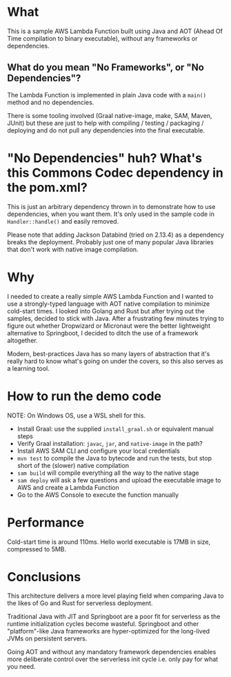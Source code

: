 # What

This is a sample AWS Lambda Function built using Java and AOT (Ahead Of Time compilation to binary executable), without any frameworks or dependencies.

## What do you mean "No Frameworks", or "No Dependencies"?

The Lambda Function is implemented in plain Java code with a `main()` method and no dependencies.

There is some tooling involved (Graal native-image, make, SAM, Maven, JUnit) but these are just to help with compiling / testing / packaging / deploying and do not pull any dependencies into the final executable.

# "No Dependencies" huh? What's this Commons Codec dependency in the pom.xml?

This is just an arbitrary dependency thrown in to demonstrate how to use dependencies, when you want them. It's only used in the sample code in `Handler::handle()` and easily removed.

Please note that adding Jackson Databind (tried on 2.13.4) as a dependency breaks the deployment. Probably just one of many popular Java libraries that don't work with native image compilation.

# Why

I needed to create a really simple AWS Lambda Function and I wanted to use a strongly-typed language with AOT native compilation to minimize cold-start times. I looked into Golang and Rust but after trying out the samples, decided to stick with Java. After a frustrating few minutes trying to figure out whether Dropwizard or Micronaut were the better lightweight alternative to Springboot, I decided to ditch the use of a framework altogether.

Modern, best-practices Java has so many layers of abstraction that it's really hard to know what's going on under the covers, so this also serves as a learning tool.

# How to run the demo code

NOTE: On Windows OS, use a WSL shell for this.

- Install Graal: use the supplied `install_graal.sh` or equivalent manual steps
- Verify Graal installation: `javac`, `jar`, and `native-image` in the path?
- Install AWS SAM CLI and configure your local credentials
- `mvn test` to compile the Java to bytecode and run the tests, but stop short of the (slower) native compilation
- `sam build` will compile everything all the way to the native stage
- `sam deploy` will ask a few questions and upload the executable image to AWS and create a Lambda Function
- Go to the AWS Console to execute the function manually

# Performance

Cold-start time is around 110ms. Hello world executable is 17MB in size, compressed to 5MB.

# Conclusions

This architecture delivers a more level playing field when comparing Java to the likes of Go and Rust for serverless deployment.

Traditional Java with JIT and Springboot are a poor fit for serverless as the runtime initialization cycles become wasteful. Springboot and other "platform"-like Java frameworks are hyper-optimized for the long-lived JVMs on persistent servers.

Going AOT and without any mandatory framework dependencies enables more deliberate control over the serverless init cycle i.e. only pay for what you need.
